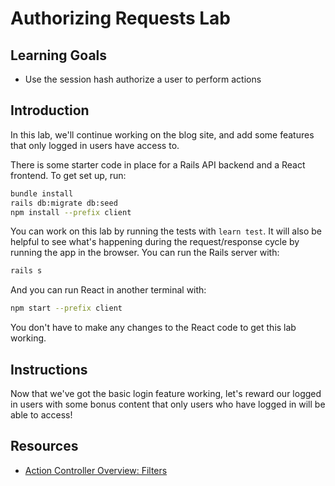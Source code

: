 # Authorizing Requests Lab

## Learning Goals

- Use the session hash authorize a user to perform actions

## Introduction

In this lab, we'll continue working on the blog site, and add some features that
only logged in users have access to.

There is some starter code in place for a Rails API backend and a React frontend.
To get set up, run:

```sh
bundle install
rails db:migrate db:seed
npm install --prefix client
```

You can work on this lab by running the tests with `learn test`. It will also be
helpful to see what's happening during the request/response cycle by running the
app in the browser. You can run the Rails server with:

```sh
rails s
```

And you can run React in another terminal with:

```sh
npm start --prefix client
```

You don't have to make any changes to the React code to get this lab working.

## Instructions

Now that we've got the basic login feature working, let's reward our logged
in users with some bonus content that only users who have logged in will be able to access!

## Resources

- [Action Controller Overview: Filters][filters]

[filters]: http://guides.rubyonrails.org/action_controller_overview.html#filters
